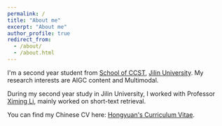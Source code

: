 ```yaml
---
permalink: /
title: "About me"
excerpt: "About me"
author_profile: true
redirect_from: 
  - /about/
  - /about.html
---
```

I'm a second year student from [School of CCST](https://ccst.jlu.edu.cn/), [Jilin University](https://www.jlu.edu.cn/). My research interests are AIGC content and Multimodal.

During my second year study in Jilin University, I worked with Professor [Ximing Li](https://teachers.jlu.edu.cn/XimingLi/zh_CN/index.htm), mainly worked on short-text retrieval.

You can find my Chinese CV here: [Hongyuan's Curriculum Vitae](../assets/Curriculum_Vitae.pdf).



